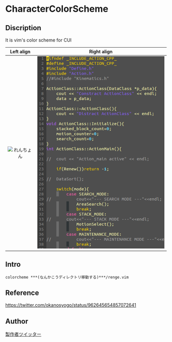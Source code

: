 # CharacterColorScheme
## Discription
It is vim's color scheme for CUI  

| Left align | Right align |
|:-----------:|:------------:|
| ![れんちょん](https://blog-001.west.edge.storage-yahoo.jp/res/blog-8d-e6/saranndonn/folder/1872393/15/68450915/img_0_m?1441724531 "のんのんびより") | ![UI](https://github.com/OkanoShogo0903/CharacterColorScheme/blob/master/renge.png "イメージ画像") |

## Intro
~~~
colorcheme ***(なんかこうディレクトリ移動する)***/renge.vim
~~~

## Reference
https://twitter.com/okanosyogo/status/962645654857072641

## Author
[製作者ツイッター](https://twitter.com/okanosyogo)
